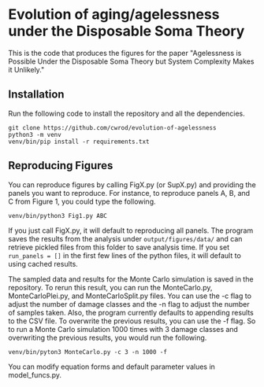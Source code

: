 # Evolution of aging/agelessness under the Disposable Soma Theory

This is the code that produces the figures for the paper "Agelessness is Possible Under the Disposable Soma Theory but System Complexity Makes it Unlikely."

## Installation

Run the following code to install the repository and all the dependencies.

```
git clone https://github.com/cwrod/evolution-of-agelessness
python3 -m venv
venv/bin/pip install -r requirements.txt
```

## Reproducing Figures

You can reproduce figures by calling FigX.py (or SupX.py) and providing the panels you want to reproduce. For instance, to reproduce panels A, B, and C from Figure 1, you could type the following.

```
venv/bin/python3 Fig1.py ABC
```

If you just call FigX.py, it will default to reproducing all panels. The program saves the results from the analysis under `output/figures/data/` and can retrieve pickled files from this folder to save analysis time. If you set `run_panels = []` in the first few lines of the python files, it will default to using cached results.

The sampled data and results for the Monte Carlo simulation is saved in the repository. To rerun this result, you can run the MonteCarlo.py, MonteCarloPlei.py, and MonteCarloSplit.py files. You can use the -c flag to adjust the number of damage classes and the -n flag to adjust the number of samples taken. Also, the program currently defaults to appending results to the CSV file. To overwrite the previous results, you can use the -f flag. So to run a Monte Carlo simulation 1000 times with 3 damage classes and overwriting the previous results, you would run the following.

```
venv/bin/pyton3 MonteCarlo.py -c 3 -n 1000 -f
```

You can modify equation forms and default parameter values in model_funcs.py. 

